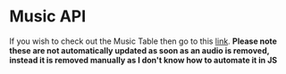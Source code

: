# Music API

If you wish to check out the Music Table then go to this [link](https://stefanuk12.github.io/ROBLOX/Universal/Music%20API/Web%20Version/index.html). 
**Please note these are not automatically updated as soon as an audio is removed, instead it is removed manually as I don't know how to automate it in JS**